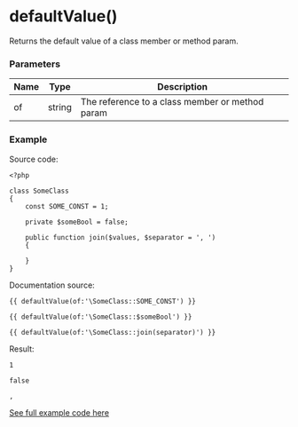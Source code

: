 # defaultValue()

Returns the default value of a class member or method param.

### Parameters

| Name | Type | Description
| ---- | ---- | -----------
| of | string | The reference to a class member or method param

### Example

Source code:

```
<?php

class SomeClass
{
    const SOME_CONST = 1;

    private $someBool = false;

    public function join($values, $separator = ', ')
    {

    }
}
```

Documentation source:

```
{{ defaultValue(of:'\SomeClass::SOME_CONST') }}

{{ defaultValue(of:'\SomeClass::$someBool') }}

{{ defaultValue(of:'\SomeClass::join(separator)') }}
```

Result:

```
1

false

,
```

[See full example code here](../../examples/functions/defaultValue)